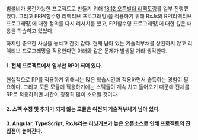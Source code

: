 범블비가 롱런가능한 프로젝트로 만들기 위해 [18.12 오픈빌더 리펙토링](오픈빌더-리펙토링)를 일부 진행했었다. 그리고 FRP(함수형 리엑티브 프로그래밍)을 적용하기 위해 RxJs와 RP(리엑티브 프로그래밍)에 대한 정의를 다시 리서치를 했고, FP(함수형 프로그래밍)에 대한 깊은 내용을 학습하고 있었다.

하지만 중요한 사실을 놓치고 간것 같다. 현재 남아 있는 기술적부채를 상환하지 않고 리엑티브 프로그래밍을 적용한다면 아래와 같은 문제가 발생될 거라 생각한다.
#### 1. 전체 프로젝트에서 일부만 RP이 되어 있다.
현실적으로 RP를 적용하기 위해서는 많은 학습시간과 적용하면서 습득하는 경험이 필요하다. 그리고 모든 모듈에 적용하기에는 스펙들이 계속 치고 들어오기 때문에 전체를 RP로 적용하려면 시간이 굉장히 많이 소요될 것이다.

#### 2. 스펙 수정 및 추가가 되지 않는 모듈은 여전히 기술적부채가 남아 있다.


#### 3. Angular, TypeScript, RxJs라는 러닝커브가 높은 오픈소스로 인해 프로젝트의 진입점이 높아진다.

